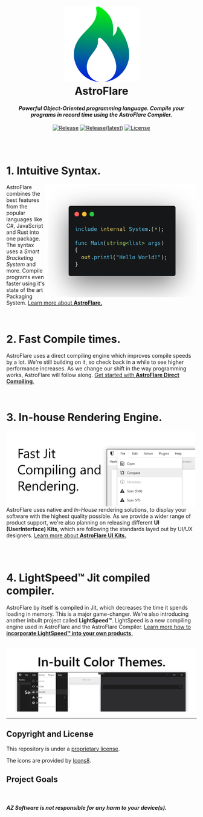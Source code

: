<h1 align="center">
<img src="./.design/renders/path2x.png" height="200"/><br />
AstroFlare
</h1>
<h4 align="center" style="font-weight: bold; font-style: italic;"> Powerful Object-Oriented programming language. Compile your programs in record time using the AstroFlare Compiler. </h4>


<div align="center">

[![Release](https://img.shields.io/github/downloads/azproductions/AstroFlare/total)](https://github.com/AZProductions/AstroFlare/releases)
[![Release(latest)](https://img.shields.io/github/downloads/azproductions/AstroFlare/latest/total)](https://github.com/AZProductions/AstroFlare/releases/latest)
[![License](https://img.shields.io/github/license/azproductions/AstroFlare)](https://github.com/AZProductions/AstroFlare/blob/main/LICENSE)
<!---![Lines of code](https://img.shields.io/tokei/lines/github/azproductions/AstroFlare)--->
</div>

<br/> <!--WhiteSpace-->
<br/> <!--WhiteSpace-->

# 1. **Intuitive Syntax.**
<img align="right" width="400" height="300" src="https://raw.githubusercontent.com/AZProductions/AstroFlare/main/.design/artwork/header3.1.png">

AstroFlare combines the best features from the popular languages like C#, JavaScript and Rust into one package. The syntax uses a *Smart Bracketing System* and more. Compile programs even faster using it's state of the art Packaging System. [Learn more about **AstroFlare.**]()

</br>

# 2. **Fast Compile times.**
AstroFlare uses a direct compiling engine which improves compile speeds by a lot. We're still building on it, so check back in a while to see higher performance increases. As we change our shift in the way programming works, AstroFlare will follow along.  [Get started with **AstroFlare Direct Compiling**.]()

</br>


# 3. **In-house Rendering Engine.**
<img align="left" width="500" height="200" style="  width: 500px;
  height: 200px;
  background-size: cover;
  background-repeat: no-repeat;
  background-position: 50% 50%;" src="https://raw.githubusercontent.com/AZProductions/AstroFlare/main/.design/artwork/header1.png">

AstroFlare uses native and *In-House* rendering solutions, to display your software with the highest quality possible. As we provide a wider range of product support, we're also planning on releasing different **UI (UserInterface) Kits**, which are following the standards layed out by UI/UX designers. [Learn more about **AstroFlare UI Kits.**]()

<br/>
<br/>


# 4. **LightSpeed™ Jit compiled compiler.**
AstroFlare by itself is compiled in Jit, which decreases the time it spends loading in memory. This is a major game-changer. We're also introducing another inbuilt project called **LightSpeed™**. LightSpeed is a new compiling engine used in AstroFlare and the AstroFlare Compiler. [Learn more how to **incorporate LightSpeed™ into your own products**.]()

<br/>

<img src="https://raw.githubusercontent.com/AZProductions/AstroFlare/main/.design/artwork/header2.png" class="center">


___

## Copyright and License

This repository is under a [proprietary license](https://raw.githubusercontent.com/AZProductions/Kookaburra/main/LICENCE).

The icons are provided by [Icons8](https://icons8.com).
## Project Goals

<br/>

##### ***AZ Software is not responsible for any harm to your device(s).***